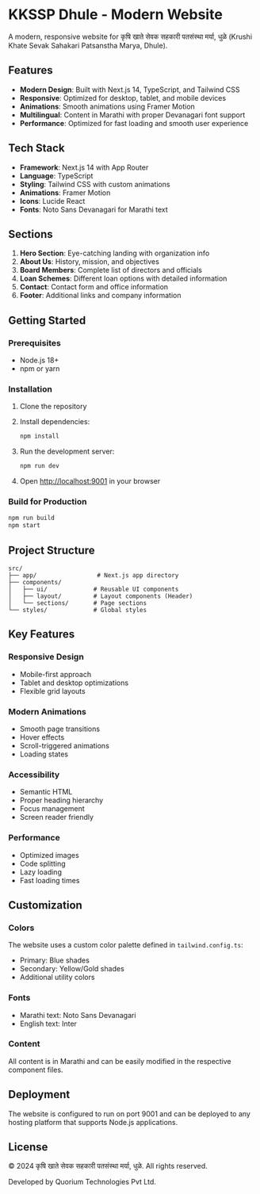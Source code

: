 # KKSSP Dhule - Modern Website

A modern, responsive website for कृषि खाते सेवक सहकारी पतसंस्था मर्या, धुळे (Krushi Khate Sevak Sahakari Patsanstha Marya, Dhule).

## Features

- **Modern Design**: Built with Next.js 14, TypeScript, and Tailwind CSS
- **Responsive**: Optimized for desktop, tablet, and mobile devices
- **Animations**: Smooth animations using Framer Motion
- **Multilingual**: Content in Marathi with proper Devanagari font support
- **Performance**: Optimized for fast loading and smooth user experience

## Tech Stack

- **Framework**: Next.js 14 with App Router
- **Language**: TypeScript
- **Styling**: Tailwind CSS with custom animations
- **Animations**: Framer Motion
- **Icons**: Lucide React
- **Fonts**: Noto Sans Devanagari for Marathi text

## Sections

1. **Hero Section**: Eye-catching landing with organization info
2. **About Us**: History, mission, and objectives
3. **Board Members**: Complete list of directors and officials
4. **Loan Schemes**: Different loan options with detailed information
5. **Contact**: Contact form and office information
6. **Footer**: Additional links and company information

## Getting Started

### Prerequisites

- Node.js 18+ 
- npm or yarn

### Installation

1. Clone the repository
2. Install dependencies:
   ```bash
   npm install
   ```

3. Run the development server:
   ```bash
   npm run dev
   ```

4. Open [http://localhost:9001](http://localhost:9001) in your browser

### Build for Production

```bash
npm run build
npm start
```

## Project Structure

```
src/
├── app/                 # Next.js app directory
├── components/
│   ├── ui/             # Reusable UI components
│   ├── layout/         # Layout components (Header)
│   └── sections/       # Page sections
└── styles/             # Global styles
```

## Key Features

### Responsive Design
- Mobile-first approach
- Tablet and desktop optimizations
- Flexible grid layouts

### Modern Animations
- Smooth page transitions
- Hover effects
- Scroll-triggered animations
- Loading states

### Accessibility
- Semantic HTML
- Proper heading hierarchy
- Focus management
- Screen reader friendly

### Performance
- Optimized images
- Code splitting
- Lazy loading
- Fast loading times

## Customization

### Colors
The website uses a custom color palette defined in `tailwind.config.ts`:
- Primary: Blue shades
- Secondary: Yellow/Gold shades
- Additional utility colors

### Fonts
- Marathi text: Noto Sans Devanagari
- English text: Inter

### Content
All content is in Marathi and can be easily modified in the respective component files.

## Deployment

The website is configured to run on port 9001 and can be deployed to any hosting platform that supports Node.js applications.

## License

© 2024 कृषि खाते सेवक सहकारी पतसंस्था मर्या, धुळे. All rights reserved.

Developed by Quorium Technologies Pvt Ltd.
